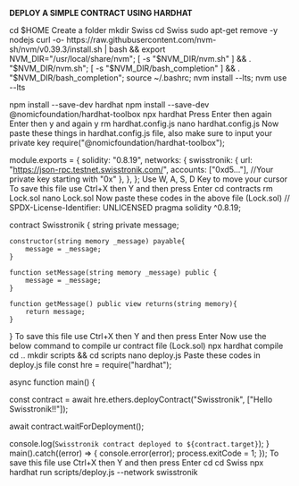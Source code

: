 **DEPLOY A SIMPLE CONTRACT USING HARDHAT**

cd $HOME
Create a folder
mkdir Swiss
cd Swiss
sudo apt-get remove -y nodejs
curl -o- https://raw.githubusercontent.com/nvm-sh/nvm/v0.39.3/install.sh | bash && export NVM_DIR="/usr/local/share/nvm"; [ -s "$NVM_DIR/nvm.sh" ] && \. "$NVM_DIR/nvm.sh"; [ -s "$NVM_DIR/bash_completion" ] && \. "$NVM_DIR/bash_completion"; source ~/.bashrc; nvm install --lts; nvm use --lts

npm install --save-dev hardhat
npm install --save-dev @nomicfoundation/hardhat-toolbox
npx hardhat
Press Enter then again Enter then y and again y
rm hardhat.config.js
nano hardhat.config.js
Now paste these things in hardhat.config.js file, also make sure to input your private key
require("@nomicfoundation/hardhat-toolbox");

module.exports = {
  solidity: "0.8.19",
  networks: {
    swisstronik: {
      url: "https://json-rpc.testnet.swisstronik.com/",
      accounts: ["0xd5..."], //Your private key starting with "0x"
    },
  },
};
Use W, A, S, D Key to move your cursor
To save this file use Ctrl+X then Y and then press Enter
cd contracts
rm Lock.sol
nano Lock.sol
Now paste these codes in the above file (Lock.sol)
// SPDX-License-Identifier: UNLICENSED
pragma solidity ^0.8.19;

contract Swisstronik {
    string private message;

    constructor(string memory _message) payable{
        message = _message;
    }

    function setMessage(string memory _message) public {
        message = _message;
    }

    function getMessage() public view returns(string memory){
        return message;
    }
}
To save this file use Ctrl+X then Y and then press Enter
Now use the below command to compile ur contract file (Lock.sol)
npx hardhat compile
cd ..
mkdir scripts && cd scripts
nano deploy.js
Paste these codes in deploy.js file
const hre = require("hardhat");

async function main() {

  const contract = await hre.ethers.deployContract("Swisstronik", ["Hello Swisstronik!!"]);

  await contract.waitForDeployment();

  console.log(`Swisstronik contract deployed to ${contract.target}`);
}
main().catch((error) => {
  console.error(error);
  process.exitCode = 1;
});
To save this file use Ctrl+X then Y and then press Enter
cd
cd Swiss
npx hardhat run scripts/deploy.js --network swisstronik
